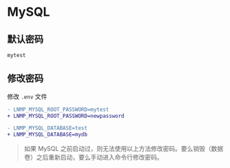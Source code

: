 # MySQL

## 默认密码

```bash
mytest
```

## 修改密码

修改 `.env` 文件

```diff
- LNMP_MYSQL_ROOT_PASSWORD=mytest
+ LNMP_MYSQL_ROOT_PASSWORD=newpassword

- LNMP_MYSQL_DATABASE=test
+ LNMP_MYSQL_DATABASE=mydb
```

> 如果 MySQL 之前启动过，则无法使用以上方法修改密码。要么销毁（数据卷）之后重新启动，要么手动进入命令行修改密码。
